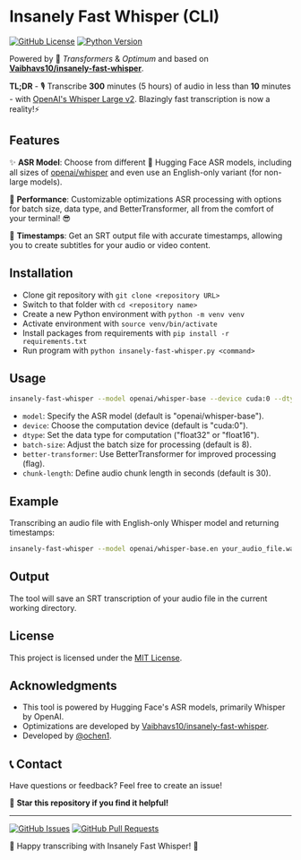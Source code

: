 # Insanely Fast Whisper (CLI)

[![GitHub License](https://img.shields.io/badge/license-MIT-blue.svg)](https://github.com/ochen1/insanely-fast-whisper-cli/blob/main/LICENSE)
[![Python Version](https://img.shields.io/badge/python-3.10-blue)](https://www.python.org/downloads/)

Powered by 🤗 *Transformers* & *Optimum* and based on **[Vaibhavs10/insanely-fast-whisper](https://github.com/Vaibhavs10/insanely-fast-whisper)**.

**TL;DR** - 🎙️ Transcribe **300** minutes (5 hours) of audio in less than **10** minutes - with [OpenAI's Whisper Large v2](https://huggingface.co/openai/whisper-large-v2). Blazingly fast transcription is now a reality!⚡️

## Features

✨ **ASR Model**: Choose from different 🤗 Hugging Face ASR models, including all sizes of [openai/whisper](https://github.com/openai/whisper) and even use an English-only variant (for non-large models).

🚀 **Performance**: Customizable optimizations ASR processing with options for batch size, data type, and BetterTransformer, all from the comfort of your terminal! 😎

📝 **Timestamps**: Get an SRT output file with accurate timestamps, allowing you to create subtitles for your audio or video content.

## Installation

- Clone git repository with `git clone <repository URL>`
- Switch to that folder with `cd <repository name>`
- Create a new Python environment with `python -m venv venv`
- Activate environment with `source venv/bin/activate`
- Install packages from requirements with `pip install -r requirements.txt`
- Run program with `python insanely-fast-whisper.py <command>`

## Usage

```bash
insanely-fast-whisper --model openai/whisper-base --device cuda:0 --dtype float32 --batch-size 8 --better-transformer --chunk-length 30 your_audio_file.wav
```

- `model`: Specify the ASR model (default is "openai/whisper-base").
- `device`: Choose the computation device (default is "cuda:0").
- `dtype`: Set the data type for computation ("float32" or "float16").
- `batch-size`: Adjust the batch size for processing (default is 8).
- `better-transformer`: Use BetterTransformer for improved processing (flag).
- `chunk-length`: Define audio chunk length in seconds (default is 30).

## Example

Transcribing an audio file with English-only Whisper model and returning timestamps:

```bash
insanely-fast-whisper --model openai/whisper-base.en your_audio_file.wav
```

## Output

The tool will save an SRT transcription of your audio file in the current working directory.

## License

This project is licensed under the [MIT License](https://github.com/ochen1/insanely-fast-whisper-cli/blob/main/LICENSE).

## Acknowledgments

- This tool is powered by Hugging Face's ASR models, primarily Whisper by OpenAI.
- Optimizations are developed by [Vaibhavs10/insanely-fast-whisper](https://github.com/Vaibhavs10/insanely-fast-whisper).
- Developed by [@ochen1](https://github.com/ochen1).

## 📞 Contact

Have questions or feedback? Feel free to create an issue!

🌟 **Star this repository if you find it helpful!**

---

[![GitHub Issues](https://img.shields.io/github/issues/ochen1/insanely-fast-whisper-cli.svg)](https://github.com/ochen1/insanely-fast-whisper-cli/issues)
[![GitHub Pull Requests](https://img.shields.io/github/issues-pr/ochen1/insanely-fast-whisper-cli.svg)](https://github.com/ochen1/insanely-fast-whisper-cli/pulls)

🚀 Happy transcribing with Insanely Fast Whisper! 🚀
